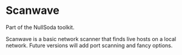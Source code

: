 # Scanwave

Part of the NullSoda toolkit.

Scanwave is a basic network scanner that finds live hosts on a local network.
Future versions will add port scanning and fancy options.


